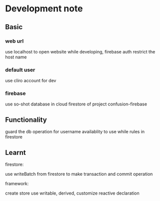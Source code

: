 # Development note
## Basic
### web url
use localhost to open website while developing, firebase auth restrict the host name

### default user
use cliro account for dev

### firebase

use so-shot database in cloud firestore of project confusion-firebase



## Functionality

guard the db operation for username availablity to use while rules in firestore

## Learnt

firestore:

use writeBatch from firestore to make transaction and commit operation

framework:

create store use writable, derived,
customize reactive declaration
